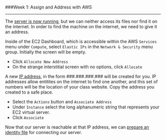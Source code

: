###Week 1: Assign and Address with AWS

-----

The [server is now running](server.md), but we can neither access its files nor find it on the internet. In order to find the machine on the internet, we need to give it an address.

Inside of the EC2 Dashboard, which is accessible within the AWS `Services` menu under `Compute`, select `Elastic IPs` in the `Network & Security` menu group. Initially the screen will be empty.

- Click `Allocate New Address` 
- On the strange interstitial screen with no options, click `Allocate`

A new [IP address](https://en.wikipedia.org/wiki/IP_address), in the form ###.###.###.### will be created for you. IP addresses allow entitites on the internet to find one another, and this set of numbers will be the location of your class website. Copy the address you created to a safe place.

- Select the `Actions` button and `Associate Address`
- Under `Instance` select the long alphanumeric string that represents your EC2 virtual server.
- Click `Associate`

Now that our server is reachable at that IP address, we can [prepare an identity file](identityfile.md) for connecting our server.
